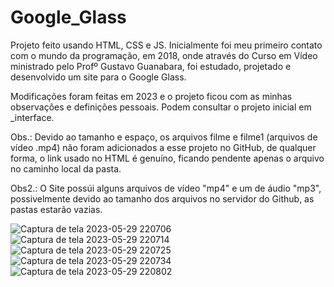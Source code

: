 # Google_Glass

Projeto feito usando HTML, CSS e JS.
Inicialmente foi meu primeiro contato com o mundo da programação, em 2018, onde através do Curso em Vídeo ministrado pelo Profº Gustavo Guanabara,
foi estudado, projetado e desenvolvido um site para o Google Glass.

Modificações foram feitas em 2023 e o projeto ficou com as minhas observações e definições pessoais.
Podem consultar o projeto inicial em _interface.

Obs.: Devido ao tamanho e espaço, os arquivos filme e filme1 (arquivos de vídeo .mp4) não foram adicionados a esse projeto no GitHub,
de qualquer forma, o link usado no HTML é genuíno, ficando pendente apenas o arquivo no caminho local da pasta.

Obs2.: O Site possúi alguns arquivos de vídeo "mp4" e um de áudio "mp3", possivelmente devido ao tamanho dos arquivos no servidor do Github, as pastas estarão vazias.

![Captura de tela 2023-05-29 220706](https://github.com/JonaThFelix/Google_Glass/assets/123984244/16095308-5a7a-4fb6-9d57-ee6e1ce4b2bb)
![Captura de tela 2023-05-29 220714](https://github.com/JonaThFelix/Google_Glass/assets/123984244/b9e16c5f-6649-4eef-b900-3d7bcc793bc0)
![Captura de tela 2023-05-29 220725](https://github.com/JonaThFelix/Google_Glass/assets/123984244/926c492c-799b-4982-99ae-b6144f38b6b5)
![Captura de tela 2023-05-29 220734](https://github.com/JonaThFelix/Google_Glass/assets/123984244/f457844f-07db-4465-bbb7-0b72fd3e0987)
![Captura de tela 2023-05-29 220802](https://github.com/JonaThFelix/Google_Glass/assets/123984244/b74bdb9e-d7ee-49a7-a923-3579294f9863)




